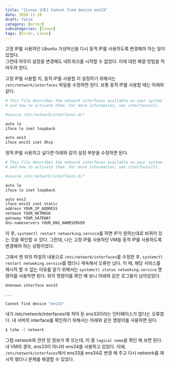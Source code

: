 ```yaml
---
title: "[Linux 오류] Cannot find device ens33"
date: 2018-11-18
draft: false
category: [error]
subcategories: [linux]
tags: [Error, Linux]
---
```


고정 IP를 사용하던 Ubuntu 가상머신을 다시 동적 IP를 사용하도록 변경해야 하는 일이 있었다.  
그런데 아무리 설정을 변경해도 네트워크를 시작할 수 없었다. 이에 대한 해결 방법을 적어두려 한다.  

<!--more-->

고정 IP를 사용할 지, 동적 IP를 사용할 지 설정하기 위해서는 `/etc/network/interfaces` 파일을 수정하면 된다. 보통 동적 IP를 사용할 때는 아래와 같다.  

```sh
# This file describes the network interfaces available on your system
# and how to activate them. For more information, see interfaces(5).

#source /etc/network/interfaces.d/*

auto lo
iface lo inet loopback

auto ens3
iface ens33 inet dhcp
```

정적 IP를 사용하고 싶다면 아래와 같이 설정 부분을 수정하면 된다.  

```sh
# This file describes the network interfaces available on your system
# and how to activate them. For more information, see interfaces(5).

#source /etc/network/interfaces.d/*

auto lo
iface lo inet loopback

auto ens3
iface ens33 inet static
address YOUR_IP_ADDRESS
netmask TOUR_NETMASK
gateway YOUR_GATEWAY
dns-nameservers YOUR_DNS_NAMESERVER
```

이 후, `systemctl restart networking.service`를 하면 IP가 원하는데로 바뀌어 있는 것을 확인할 수 있다.
그런데, 나는 고정 IP를 사용하던 VM을 동적 IP를 사용하도록 변경해야 하는 상황이었다.

그래서 맨 위의 파일의 내용으로 `/etc/network/interfaces`를 수정한 후, `systemctl restart netwoking.service`를 했더니 계속해서 오류만 났다.
이 때, 해당 서비스를 재시작 할 수 없는 이유를 알기 위해서는 `systemctl status netwoking.service` 명령어를 사용하면 된다.
위의 명령어를 확인 해 보니 아래와 같은 로그들이 남아있었다.  

```sh
Unknown interface ens33

...

Cannot find device "ens33"
```

내가 /etc/network/interfaces/에 적어 둔 ens33이라는 인터페이스가 없다는 오류였다.
내 서버의 interface를 확인하기 위해서는 아래와 같은 명령어를 사용하면 된다.  

```sh
$ lshw -C network
```

그럼 network와 관련 된 정보가 쭉 뜨는데, 이 중 `logical name`을 확인 해 보면 된다.
내 VM의 경우, ens33이 아니라 ens34를 사용하고 있었다.
이에, `/etc/network/interfaces`에서 ens33을 ens34로 변경 해 주고 다시 network를 재시작 했더니 문제를 해결할 수 있었다.  